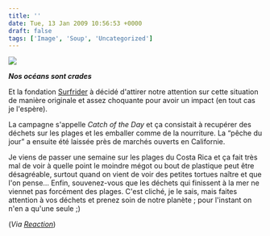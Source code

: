 ```yaml
---
title: ''
date: Tue, 13 Jan 2009 10:56:53 +0000
draft: false
tags: ['Image', 'Soup', 'Uncategorized']
---
```


![](https://madd0.files.wordpress.com/2009/01/rcxxgaq0ninzuhjelo0uy5oso1_1280.png)

**_Nos océans sont crades_**

Et la fondation [Surfrider](http://www.surfrider.org/whoweare.asp) à décidé d'attirer notre attention sur cette situation de manière originale et assez choquante pour avoir un impact (en tout cas je l'espère).

La campagne s'appelle _Catch of the Day_ et ça consistait à recupérer des déchets sur les plages et les emballer comme de la nourriture. La “pêche du jour” a ensuite été laissée près de marchés ouverts en Californie.

Je viens de passer une semaine sur les plages du Costa Rica et ça fait très mal de voir à quelle point le moindre mégot ou bout de plastique peut être désagréable, surtout quand on vient de voir des petites tortues naître et que l'on pense… Enfin, souvenez-vous que les déchets qui finissent à la mer ne viennet pas forcément des plages. C'est cliché, je le sais, mais faites attention à vos déchets et prenez soin de notre planète ; pour l'instant on n'en a qu'une seule ;)

(_Via [Reaction](http://www.etre.com/blog/2009/01/catch_of_the_day/)_)